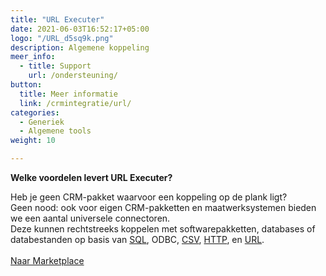 ```yaml
---
title: "URL Executer"
date: 2021-06-03T16:52:17+05:00
logo: "/URL_d5sq9k.png"
description: Algemene koppeling
meer_info:
  - title: Support
    url: /ondersteuning/
button:
  title: Meer informatie
  link: /crmintegratie/url/
categories:
  - Generiek
  - Algemene tools
weight: 10

---
```


**Welke voordelen levert URL Executer?**

Heb je geen CRM-pakket waarvoor een koppeling op de plank ligt?<br>
Geen nood: ook voor eigen CRM-pakketten en maatwerksystemen bieden we een aantal universele connectoren.<br>
Deze kunnen rechtstreeks koppelen met softwarepakketten, databases of databestanden op basis van <a href="/program-shop/sql">SQL</a>, ODBC, <a href="/program-shop/csv">CSV</a>, <a href="/program-shop/http">HTTP</a>, en <a href="/program-shop/url">URL</a>.
<br><br><a href="/marketplace" class="button">Naar Marketplace</a>
